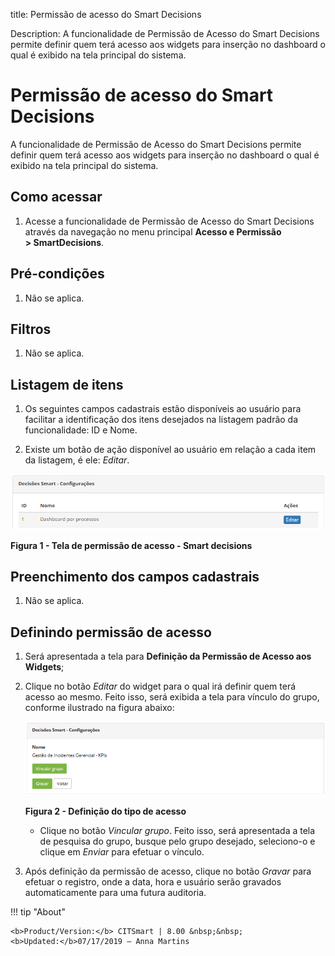title: Permissão de acesso do Smart Decisions

Description: A funcionalidade de Permissão de Acesso do Smart Decisions permite definir quem terá acesso aos widgets para inserção no dashboard o qual é exibido na tela principal do sistema.

# Permissão de acesso do Smart Decisions

A funcionalidade de Permissão de Acesso do Smart Decisions permite definir quem
terá acesso aos widgets para inserção no dashboard o qual é exibido na tela
principal do sistema.

Como acessar
------------

1.  Acesse a funcionalidade de Permissão de Acesso do Smart Decisions através da
    navegação no menu principal **Acesso e Permissão > SmartDecisions**.

Pré-condições
------------

1.  Não se aplica.

Filtros
------

1.  Não se aplica.

Listagem de itens
---------------

1.  Os seguintes campos cadastrais estão disponíveis ao usuário para facilitar a
    identificação dos itens desejados na listagem padrão da
    funcionalidade: ID e Nome.

2.  Existe um botão de ação disponível ao usuário em relação a cada item da
    listagem, é ele: *Editar*.

![Criar](images/permission-1.png)

**Figura 1 - Tela de permissão de acesso - Smart decisions**

Preenchimento dos campos cadastrais
--------------------------------

1.  Não se aplica.

Definindo permissão de acesso
----------------------------

1.  Será apresentada a tela para **Definição da Permissão de Acesso aos
    Widgets**;

2.  Clique no botão *Editar* do widget para o qual irá definir quem terá acesso
    ao mesmo. Feito isso, será exibida a tela para vínculo do grupo, conforme
    ilustrado na figura abaixo:

    ![Criar](images/permission-2.png)
    
    **Figura 2 - Definição do tipo de acesso**

    -   Clique no botão *Vincular grupo*. Feito isso, será apresentada a tela de
    pesquisa do grupo, busque pelo grupo desejado, seleciono-o e clique
    em *Enviar* para efetuar o vínculo.

3.  Após definição da permissão de acesso, clique no botão *Gravar* para efetuar
    o registro, onde a data, hora e usuário serão gravados automaticamente para
    uma futura auditoria.


!!! tip "About"

    <b>Product/Version:</b> CITSmart | 8.00 &nbsp;&nbsp;
    <b>Updated:</b>07/17/2019 – Anna Martins
